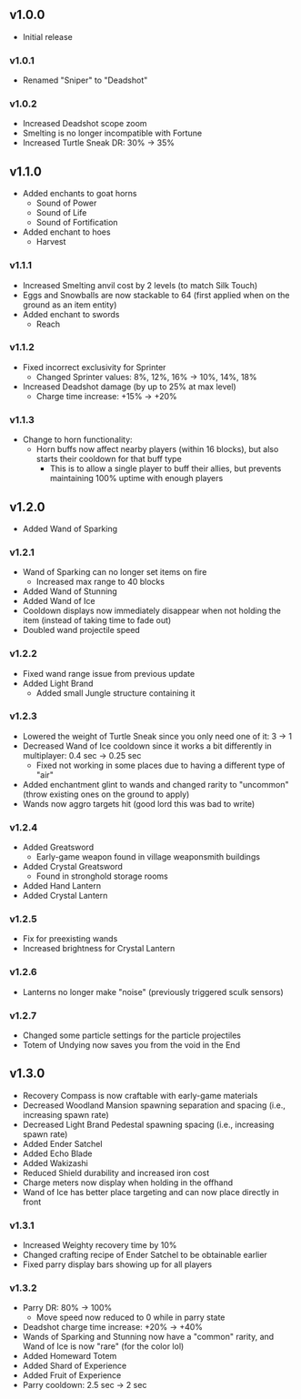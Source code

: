 ## v1.0.0
- Initial release

### v1.0.1
- Renamed "Sniper" to "Deadshot"

### v1.0.2
- Increased Deadshot scope zoom
- Smelting is no longer incompatible with Fortune
- Increased Turtle Sneak DR: 30% -> 35%

## v1.1.0
- Added enchants to goat horns
    - Sound of Power
    - Sound of Life
    - Sound of Fortification
- Added enchant to hoes
    - Harvest

### v1.1.1
- Increased Smelting anvil cost by 2 levels (to match Silk Touch)
- Eggs and Snowballs are now stackable to 64 (first applied when on the ground as an item entity)
- Added enchant to swords
    - Reach

### v1.1.2
- Fixed incorrect exclusivity for Sprinter
    - Changed Sprinter values: 8%, 12%, 16% -> 10%, 14%, 18%
- Increased Deadshot damage (by up to 25% at max level)
    - Charge time increase: +15% -> +20%

### v1.1.3
- Change to horn functionality:
    - Horn buffs now affect nearby players (within 16 blocks), but also starts their cooldown for that buff type
        - This is to allow a single player to buff their allies, but prevents maintaining 100% uptime with enough players

## v1.2.0
- Added Wand of Sparking

### v1.2.1
- Wand of Sparking can no longer set items on fire
    - Increased max range to 40 blocks
- Added Wand of Stunning
- Added Wand of Ice
- Cooldown displays now immediately disappear when not holding the item (instead of taking time to fade out)
- Doubled wand projectile speed

### v1.2.2
- Fixed wand range issue from previous update
- Added Light Brand
    - Added small Jungle structure containing it

### v1.2.3
- Lowered the weight of Turtle Sneak since you only need one of it: 3 -> 1
- Decreased Wand of Ice cooldown since it works a bit differently in multiplayer: 0.4 sec -> 0.25 sec
    - Fixed not working in some places due to having a different type of "air"
- Added enchantment glint to wands and changed rarity to "uncommon" (throw existing ones on the ground to apply)
- Wands now aggro targets hit (good lord this was bad to write)

### v1.2.4
- Added Greatsword
    - Early-game weapon found in village weaponsmith buildings
- Added Crystal Greatsword
    - Found in stronghold storage rooms
- Added Hand Lantern
- Added Crystal Lantern

### v1.2.5
- Fix for preexisting wands
- Increased brightness for Crystal Lantern

### v1.2.6
- Lanterns no longer make "noise" (previously triggered sculk sensors)

### v1.2.7
- Changed some particle settings for the particle projectiles
- Totem of Undying now saves you from the void in the End

## v1.3.0
- Recovery Compass is now craftable with early-game materials
- Decreased Woodland Mansion spawning separation and spacing (i.e., increasing spawn rate)
- Decreased Light Brand Pedestal spawning spacing (i.e., increasing spawn rate)
- Added Ender Satchel
- Added Echo Blade
- Added Wakizashi
- Reduced Shield durability and increased iron cost
- Charge meters now display when holding in the offhand
- Wand of Ice has better place targeting and can now place directly in front

### v1.3.1
- Increased Weighty recovery time by 10%
- Changed crafting recipe of Ender Satchel to be obtainable earlier
- Fixed parry display bars showing up for all players

### v1.3.2
- Parry DR: 80% -> 100%
    - Move speed now reduced to 0 while in parry state
- Deadshot charge time increase: +20% -> +40%
- Wands of Sparking and Stunning now have a "common" rarity, and Wand of Ice is now "rare" (for the color lol)
- Added Homeward Totem
- Added Shard of Experience
- Added Fruit of Experience
- Parry cooldown: 2.5 sec -> 2 sec
